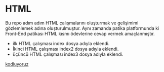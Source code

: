 # HTML
Bu repo adım adım HTML çalışmalarını oluşturmak ve gelişimimi gözlemlemek adına oluşturulmuştur.
Aynı zamanda patika platformunda ki Front-End patikası HTML kısmı ödevlerine cevap vermek amaçlanmıştır.
* ilk HTML çalışması index dosya adıyla eklendi.
* İkinci HTML çalışması index2 dosya adıyla eklendi.
* üçüncü HTML çalışması index3 dosya adıyla eklendi.

[kodluyoruz](https://www.kodluyoruz.org/)

